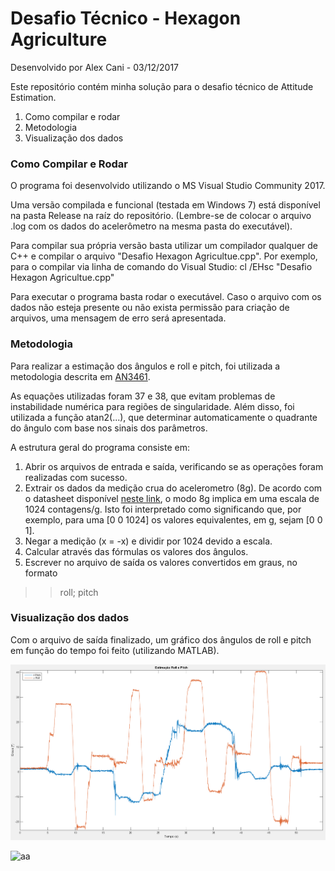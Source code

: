 # Desafio Técnico - Hexagon Agriculture

Desenvolvido por Alex Cani - 03/12/2017

Este repositório contém minha solução para o desafio técnico de Attitude Estimation.

1. Como compilar e rodar
1. Metodologia
1. Visualização dos dados

### Como Compilar e Rodar

O programa foi desenvolvido utilizando o MS Visual Studio Community 2017.

Uma versão compilada e funcional (testada em Windows 7) está disponível na pasta Release na raíz do repositório. (Lembre-se de colocar
o arquivo .log com os dados do acelerômetro na mesma pasta do executável).

Para compilar sua própria versão basta utilizar um compilador qualquer de C++ e compilar o arquivo "Desafio Hexagon Agricultue.cpp". Por
 exemplo, para o compilar via linha de comando do Visual Studio: cl /EHsc "Desafio Hexagon Agricultue.cpp"
 
 Para executar o programa basta rodar o executável. Caso o arquivo com os dados não esteja presente ou não exista permissão para
 criação de arquivos, uma mensagem de erro será apresentada.
 
 ### Metodologia
 
 Para realizar a estimação dos ângulos e roll e pitch, foi utilizada a metodologia descrita em [AN3461](http://www.nxp.com/docs/en/application-note/AN3461.pdf).
 
 As equações utilizadas foram 37 e 38, que evitam problemas de instabilidade numérica para regiões de singularidade. Além disso, foi
 utilizada a função atan2(...), que determinar automaticamente o quadrante do ângulo com base nos sinais dos parâmetros.
 
 A estrutura geral do programa consiste em:
 
 1. Abrir os arquivos de entrada e saída, verificando se as operações foram realizadas com sucesso.
 1. Extrair os dados da medição crua do acelerometro (8g). De acordo com o datasheet disponível [neste link](https://www.nxp.com/docs/en/data-sheet/MMA8451Q.pdf),
 o modo 8g implica em uma escala de 1024 contagens/g. Isto foi interpretado como significando que, por exemplo, para uma [0 0 1024] os valores
 equivalentes, em g, sejam [0 0 1].
 1. Negar a medição (x = -x) e dividir por 1024 devido a escala.
 1. Calcular através das fórmulas os valores dos ângulos.
 1. Escrever no arquivo de saída os valores convertidos em graus, no formato
 >> roll; pitch
 
 ### Visualização dos dados
 
 Com o arquivo de saída finalizado, um gráfico dos ângulos de roll e pitch em função do tempo foi feito (utilizando MATLAB).
 
 ![grafico](https://github.com/alexcani/desafio-hexagon/blob/master/grafico.png)
 
 ![aa](https://media1.tenor.com/images/7034a32187884f417a6d64e8f3cc4500/tenor.gif?itemid=6223390)
